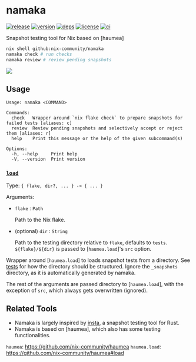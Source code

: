 # namaka

[![release](https://img.shields.io/github/v/release/nix-community/namaka?logo=github&style=flat-square)](https://github.com/nix-community/namaka/releases)
[![version](https://img.shields.io/crates/v/namaka?logo=rust&style=flat-square)](https://crates.io/crates/namaka)
[![deps](https://deps.rs/repo/github/nix-community/namaka/status.svg?style=flat-square&compact=true)](https://deps.rs/repo/github/nix-community/namaka)
[![license](https://img.shields.io/badge/license-MPL--2.0-blue?style=flat-square)](https://www.mozilla.org/en-US/MPL/2.0)
[![ci](https://img.shields.io/github/actions/workflow/status/nix-community/namaka/ci.yml?label=ci&logo=github-actions&style=flat-square)](https://github.com/nix-community/namaka/actions/workflows/ci.yml)

Snapshot testing tool for Nix based on [haumea]

```bash
nix shell github:nix-community/namaka
namaka check # run checks
namaka review # review pending snapshots
```

![](https://user-images.githubusercontent.com/40620903/230751675-b1eb1076-bcd8-4c21-a420-f4c914716bb9.gif)

## Usage

```
Usage: namaka <COMMAND>

Commands:
  check   Wrapper around `nix flake check` to prepare snapshots for failed tests [aliases: c]
  review  Review pending snapshots and selectively accept or reject them [aliases: r]
  help    Print this message or the help of the given subcommand(s)

Options:
  -h, --help     Print help
  -V, --version  Print version
```

### [`load`](nix/load.nix)

Type: `{ flake, dir?, ... } -> { ... }`

Arguments:

- `flake` : `Path`

  Path to the Nix flake.

- (optional) `dir` : `String`

  Path to the testing directory relative to `flake`, defaults to `tests`.
  `${flake}/${dir}` is passed to [`haumea.load`]'s `src` option.

Wrapper around [`haumea.load`] to loads snapshot tests from a directory.
See [tests](tests) for how the directory should be structured.
Ignore the `_snapshots` directory, as it is automatically generated by namaka.

The rest of the arguments are passed directory to [`haumea.load`],
with the exception of `src`, which always gets overwritten (ignored).

## Related Tools

- Namaka is largely inspired by [insta](https://github.com/mitsuhiko/insta),
  a snapshot testing tool for Rust.
- Namaka is based on [haumea], which also has some testing functionalities.

`haumea`: https://github.com/nix-community/haumea
`haumea.load`: https://github.com/nix-community/haumea#load

